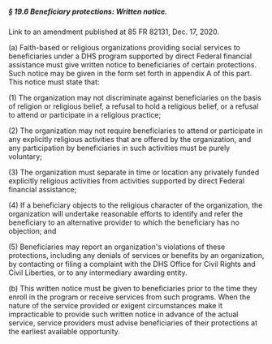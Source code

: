 ##### § 19.6 Beneficiary protections: Written notice. #####

Link to an amendment published at 85 FR 82131, Dec. 17, 2020.

(a) Faith-based or religious organizations providing social services to beneficiaries under a DHS program supported by direct Federal financial assistance must give written notice to beneficiaries of certain protections. Such notice may be given in the form set forth in appendix A of this part. This notice must state that:

(1) The organization may not discriminate against beneficiaries on the basis of religion or religious belief, a refusal to hold a religious belief, or a refusal to attend or participate in a religious practice;

(2) The organization may not require beneficiaries to attend or participate in any explicitly religious activities that are offered by the organization, and any participation by beneficiaries in such activities must be purely voluntary;

(3) The organization must separate in time or location any privately funded explicitly religious activities from activities supported by direct Federal financial assistance;

(4) If a beneficiary objects to the religious character of the organization, the organization will undertake reasonable efforts to identify and refer the beneficiary to an alternative provider to which the beneficiary has no objection; and

(5) Beneficiaries may report an organization's violations of these protections, including any denials of services or benefits by an organization, by contacting or filing a complaint with the DHS Office for Civil Rights and Civil Liberties, or to any intermediary awarding entity.

(b) This written notice must be given to beneficiaries prior to the time they enroll in the program or receive services from such programs. When the nature of the service provided or exigent circumstances make it impracticable to provide such written notice in advance of the actual service, service providers must advise beneficiaries of their protections at the earliest available opportunity.